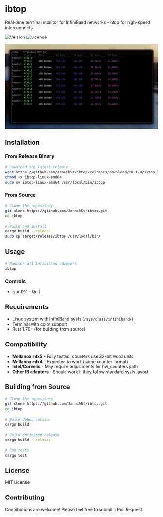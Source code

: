 # ibtop

Real-time terminal monitor for InfiniBand networks - htop for high-speed interconnects

![Version](https://img.shields.io/badge/version-0.1.0-blue)
![License](https://img.shields.io/badge/license-MIT-green)

![Screenshot](docs/screenshot.png)

## Installation

### From Release Binary

```bash
# Download the latest release
wget https://github.com/JannikSt/ibtop/releases/download/v0.1.0/ibtop-linux-amd64
chmod +x ibtop-linux-amd64
sudo mv ibtop-linux-amd64 /usr/local/bin/ibtop
```

### From Source

```bash
# Clone the repository
git clone https://github.com/JannikSt/ibtop.git
cd ibtop

# Build and install
cargo build --release
sudo cp target/release/ibtop /usr/local/bin/
```

## Usage

```bash
# Monitor all InfiniBand adapters
ibtop
```

### Controls

- `q` or `ESC` - Quit

## Requirements

- Linux system with InfiniBand sysfs (`/sys/class/infiniband/`)
- Terminal with color support
- Rust 1.70+ (for building from source)

## Compatibility

- **Mellanox mlx5** - Fully tested, counters use 32-bit word units
- **Mellanox mlx4** - Expected to work (same counter format)
- **Intel/Cornelis** - May require adjustments for hw_counters path
- **Other IB adapters** - Should work if they follow standard sysfs layout

## Building from Source

```bash
# Clone the repository
git clone https://github.com/JannikSt/ibtop.git
cd ibtop

# Build debug version
cargo build

# Build optimized release
cargo build --release

# Run tests
cargo test
```
## License

MIT License

## Contributing

Contributions are welcome! Please feel free to submit a Pull Request.
